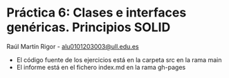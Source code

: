 # Práctica 6: Clases e interfaces genéricas. Principios SOLID
Raúl Martín Rigor - alu0101203003@ull.edu.es

* El código fuente de los ejercicios está en la carpeta src en la rama main
* El informe está en el fichero index.md en la rama gh-pages
